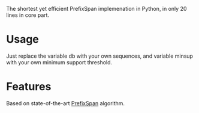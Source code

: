 The shortest yet efficient PrefixSpan implemenation in Python, in only 20 lines in core part.

# Usage
Just replace the variable db with your own sequences, and variable minsup with your own minimum support threshold.

# Features
Based on state-of-the-art [PrefixSpan](http://www.cs.sfu.ca/~jpei/publications/span.pdf) algorithm.
